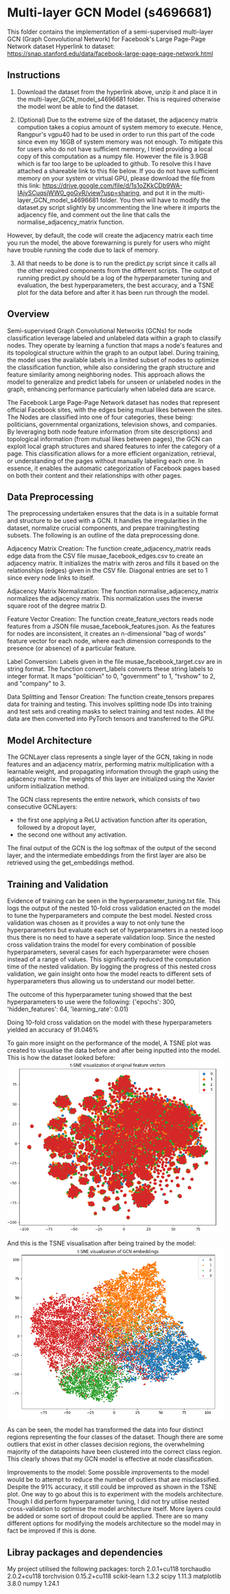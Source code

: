 # Multi-layer GCN Model (s4696681)

This folder contains the implementation of a semi-supervised multi-layer GCN (Graph Convolutional Network) for Facebook's Large Page-Page Network dataset 
Hyperlink to dataset: https://snap.stanford.edu/data/facebook-large-page-page-network.html



## Instructions
1. Download the dataset from the hyperlink above, unzip it and place it in the multi-layer_GCN_model_s4696681 folder. This is required otherwise the model wont be able to find the dataset.

2. (Optional)
Due to the extreme size of the dataset, the adjacency matrix compution takes a copius amount of system memory to execute. Hence, Rangpur's vgpu40 had to be used in order to run this part of the code since even my 16GB of system memory was not enough. To mitigate this for users who do not have sufficient memory, I tried providing a local copy of this computation as a numpy file. However the file is 3.9GB which is far too large to be uploaded to github. To resolve this I have attached a shareable link to this file below. If you do not have sufficient memory on your system or virtual GPU, please download the file from this link: https://drive.google.com/file/d/1s1oZKkCDb9WA-IAjvSCuqsjWW0_goGvR/view?usp=sharing, and put it in the multi-layer_GCN_model_s4696681 folder.
You then will have to modify the dataset.py script slightly by uncommenting the line where it imports the adjacency file, and comment out the line that calls the normalise_adjacency_matrix function.

However, by default, the code will create the adjacency matrix each time you run the model, the above forewarning is purely for users who might have trouble running the code due to lack of memory.

3. All that needs to be done is to run the predict.py script since it calls all the other required components from the different scripts. The output of running predict.py should be a log of the hyperparameter tuning and evaluation, the best hyperparameters, the best accuracy, and a TSNE plot for the data before and after it has been run through the model.

## Overview
Semi-supervised Graph Convolutional Networks (GCNs) for node classification leverage labeled and unlabeled data within a graph to classify nodes. They operate by learning a function that maps a node's features and its topological structure within the graph to an output label. During training, the model uses the available labels in a limited subset of nodes to optimize the classification function, while also considering the graph structure and feature similarity among neighboring nodes. This approach allows the model to generalize and predict labels for unseen or unlabeled nodes in the graph, enhancing performance particularly when labeled data are scarce. 

The Facebook Large Page-Page Network dataset has nodes that represent official Facebook sites, with the edges being mutual likes between the sites. The Nodes are classified into one of four categories, these being: politicians, governmental organizations, television shows, and companies. By leveraging both node feature information (from site descriptions) and topological information (from mutual likes between pages), the GCN can exploit local graph structures and shared features to infer the category of a page. This classification allows for a more efficient organization, retrieval, or understanding of the pages without manually labeling each one. In essence, it enables the automatic categorization of Facebook pages based on both their content and their relationships with other pages.


## Data Preprocessing
The preprocessing undertaken ensures that the data is in a suitable format and structure to be used with a GCN. It handles the irregularities in the dataset, normalize crucial components, and prepare training/testing subsets. The following is an outline of the data preprocessing done.

Adjacency Matrix Creation:
The function create_adjacency_matrix reads edge data from the CSV file musae_facebook_edges.csv to create an adjacency matrix.
It initializes the matrix with zeros and fills it based on the relationships (edges) given in the CSV file.
Diagonal entries are set to 1 since every node links to itself.

Adjacency Matrix Normalization:
The function normalise_adjacency_matrix normalizes the adjacency matrix. This normalization uses the inverse square root of the degree matrix D.

Feature Vector Creation:
The function create_feature_vectors reads node features from a JSON file musae_facebook_features.json.
As the features for nodes are inconsistent, it creates an n-dimensional "bag of words" feature vector for each node, where each dimension corresponds to the presence (or absence) of a particular feature.

Label Conversion:
Labels given in the file musae_facebook_target.csv are in string format. The function convert_labels converts these string labels to integer format.
It maps "politician" to 0, "government" to 1, "tvshow" to 2, and "company" to 3.

Data Splitting and Tensor Creation:
The function create_tensors prepares data for training and testing. This involves splitting node IDs into training and test sets and creating masks to select training and test nodes.
All the data are then converted into PyTorch tensors and transferred to the GPU.


## Model Architecture
The GCNLayer class represents a single layer of the GCN, taking in node features and an adjacency matrix, performing matrix multiplication with a learnable weight, and propagating information through the graph using the adjacency matrix.
The weights of this layer are initialized using the Xavier uniform initialization method.

The GCN class represents the entire network, which consists of two consecutive GCNLayers: 
- the first one applying a ReLU activation function after its operation, followed by a dropout layer,
- the second one without any activation.

The final output of the GCN is the log softmax of the output of the second layer, and the intermediate embeddings from the first layer are also be retrieved using the get_embeddings method.


## Training and Validation
Evidence of training can be seen in the hyperparameter_tuning.txt file. This logs the output of the nested 10-fold cross validation enacted on the model to tune the hyperparameters and compute the best model. Nested cross validation was chosen as it provides a way to not only tune the hyperparameters but evaluate each set of hyperparameters in a nested loop thus there is no need to have a seperate validation loop. Since the nested cross validation trains the model for every combination of possible hyperparameters, several cases for each hyperparameter were chosen instead of a range of values. This significantly reduced the computation time of the nested validation. By logging the progress of this nested cross validation, we gain insight onto how the model reacts to different sets of hyperparameters thus allowing us to understand our model better.

The outcome of this hyperparameter tuning showed that the best hyperparameters to use were the following:
{'epochs': 300, 'hidden_features': 64, 'learning_rate': 0.01}

Doing 10-fold cross validation on the model with these hyperparameters yielded an accuracy of 91.046%

To gain more insight on the performance of the model, A TSNE plot was created to visualise the data before and after being inputted into the model. This is how the dataset looked before:
![TSNE Before Model Training](tsne_before.png)

And this is the TSNE visualisation after being trained by the model:
![TSNE After Model Training](tsne_after.png)

As can be seen, the model has transformed the data into four distinct regions representing the four classes of the dataset. Though there are some outliers that exist in other classes decision regions, the overwhelming majority of the datapoints have been clustered into the correct class region. This clearly shows that my GCN model is effective at node classification.

Improvements to the model:
Some possible improvements to the model would be to attempt to reduce the number of outliers that are misclassified. Despite the 91% accuracy, it still could be improved as shown in the TSNE plot. One way to go about this is to experiment with the models architecture. Though I did perform hyperparameter tuning, I did not try utilise nested cross-validation to optimise the model architecture itself.  More layers could be added or some sort of dropout could be applied. There are so many different options for modifying the models architecture so the model may in fact be improved if this is done.

## Libray packages and dependencies
My project utilised the following packages:
torch                             2.0.1+cu118
torchaudio                        2.0.2+cu118
torchvision                       0.15.2+cu118
scikit-learn                      1.3.2
scipy                             1.11.3
matplotlib                        3.8.0
numpy                             1.24.1



